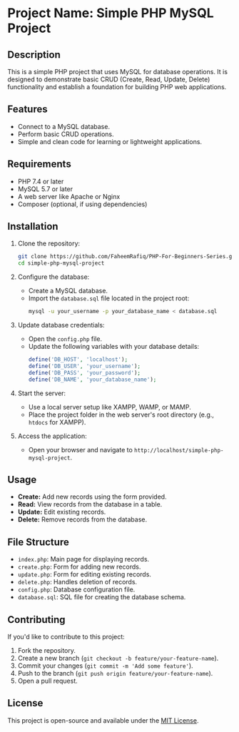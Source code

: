 # Project Name: Simple PHP MySQL Project

## Description
This is a simple PHP project that uses MySQL for database operations. It is designed to demonstrate basic CRUD (Create, Read, Update, Delete) functionality and establish a foundation for building PHP web applications.

## Features
- Connect to a MySQL database.
- Perform basic CRUD operations.
- Simple and clean code for learning or lightweight applications.

## Requirements
- PHP 7.4 or later
- MySQL 5.7 or later
- A web server like Apache or Nginx
- Composer (optional, if using dependencies)

## Installation
1. Clone the repository:
   ```bash
   git clone https://github.com/FaheemRafiq/PHP-For-Beginners-Series.git
   cd simple-php-mysql-project
   ```

2. Configure the database:
   - Create a MySQL database.
   - Import the `database.sql` file located in the project root:
     ```bash
     mysql -u your_username -p your_database_name < database.sql
     ```

3. Update database credentials:
   - Open the `config.php` file.
   - Update the following variables with your database details:
     ```php
     define('DB_HOST', 'localhost');
     define('DB_USER', 'your_username');
     define('DB_PASS', 'your_password');
     define('DB_NAME', 'your_database_name');
     ```

4. Start the server:
   - Use a local server setup like XAMPP, WAMP, or MAMP.
   - Place the project folder in the web server's root directory (e.g., `htdocs` for XAMPP).

5. Access the application:
   - Open your browser and navigate to `http://localhost/simple-php-mysql-project`.

## Usage
- **Create:** Add new records using the form provided.
- **Read:** View records from the database in a table.
- **Update:** Edit existing records.
- **Delete:** Remove records from the database.

## File Structure
- `index.php`: Main page for displaying records.
- `create.php`: Form for adding new records.
- `update.php`: Form for editing existing records.
- `delete.php`: Handles deletion of records.
- `config.php`: Database configuration file.
- `database.sql`: SQL file for creating the database schema.

## Contributing
If you'd like to contribute to this project:
1. Fork the repository.
2. Create a new branch (`git checkout -b feature/your-feature-name`).
3. Commit your changes (`git commit -m 'Add some feature'`).
4. Push to the branch (`git push origin feature/your-feature-name`).
5. Open a pull request.

## License
This project is open-source and available under the [MIT License](LICENSE).
